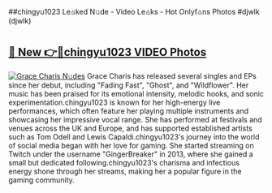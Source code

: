 ##chingyu1023 Le𝚊ked N𝚞de - Video Le𝚊ks - Hot Onlyf𝚊ns Photos #djwlk (djwlk)

# <h2><a href="https://mediaupload.pro?title=chingyu1023&ref=9FEB">🔗 New 👉🔴chingyu1023 VIDEO Photos</a></h2>

[![Grace Charis N𝚞des](https://i.imgur.com/rIISA9y.gif)](https://mediaupload.pro?title=chingyu1023&ref=9FEB)
Grace Charis has released several singles and EPs since her debut, including "Fading Fast", "Ghost", and "Wildflower". Her music has been praised for its emotional intensity, melodic hooks, and sonic experimentation.chingyu1023 is known for her high-energy live performances, which often feature her playing multiple instruments and showcasing her impressive vocal range. She has performed at festivals and venues across the UK and Europe, and has supported established artists such as Tom Odell and Lewis Capaldi.chingyu1023's journey into the world of social media began with her love for gaming. She started streaming on Twitch under the username "GingerBreaker" in 2013, where she gained a small but dedicated following.chingyu1023's charisma and infectious energy shone through her streams, making her a popular figure in the gaming community.